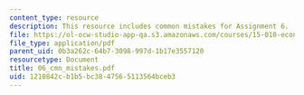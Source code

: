 ```yaml
---
content_type: resource
description: This resource includes common mistakes for Assignment 6.
file: https://ol-ocw-studio-app-qa.s3.amazonaws.com/courses/15-010-economic-analysis-for-business-decisions-fall-2004/1210842cb1b5bc3847565113564bceb3_06_cmn_mistakes.pdf
file_type: application/pdf
parent_uid: 0b3a262c-64b7-3098-997d-1b17e3557120
resourcetype: Document
title: 06_cmn_mistakes.pdf
uid: 1210842c-b1b5-bc38-4756-5113564bceb3
---
```

